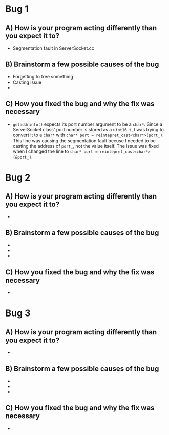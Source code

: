# Bug 1

## A) How is your program acting differently than you expect it to?
- Segmentation fault in ServerSocket.cc

## B) Brainstorm a few possible causes of the bug
- Forgetting to free something
- Casting issue
- 

## C) How you fixed the bug and why the fix was necessary
- `getaddrinfo()` expects its port number argument to be a `char*`. Since a ServerSocket class' port number is stored as a `uint16_t`, I was trying to convert it to a `char*` with `char* port = reintepret_cast<char*>(port_)`. This line was causing the segmentation fault becuse I needed to be casting the address of `port_`, not the value itself. The issue was fixed when I changed the line to `char* port = reintepret_cast<char*>(&port_)`.


# Bug 2

## A) How is your program acting differently than you expect it to?
- 

## B) Brainstorm a few possible causes of the bug
- 
- 
- 

## C) How you fixed the bug and why the fix was necessary
- 


# Bug 3

## A) How is your program acting differently than you expect it to?
- 

## B) Brainstorm a few possible causes of the bug
- 
- 
- 

## C) How you fixed the bug and why the fix was necessary
- 
